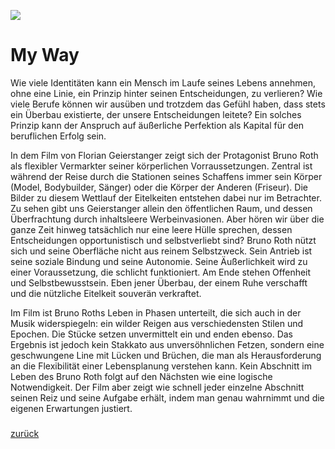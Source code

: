 ![](tag>Filmbeschreibung)

# My Way

Wie viele Identitäten kann ein Mensch im Laufe seines Lebens annehmen, ohne eine Linie, ein Prinzip hinter seinen Entscheidungen, zu verlieren? Wie viele Berufe können wir ausüben und trotzdem das Gefühl haben, dass stets ein Überbau existierte, der unsere Entscheidungen leitete? Ein solches Prinzip kann der Anspruch auf äußerliche Perfektion als Kapital für den beruflichen Erfolg sein.

In dem Film von Florian Geierstanger zeigt sich der Protagonist Bruno Roth als flexibler Vermarkter seiner körperlichen Vorraussetzungen. Zentral ist während der Reise durch die Stationen seines Schaffens immer sein Körper (Model, Bodybuilder, Sänger) oder die Körper der Anderen (Friseur). Die Bilder zu diesem Wettlauf der Eitelkeiten entstehen dabei nur im Betrachter. Zu sehen gibt uns Geierstanger allein den öffentlichen Raum, und dessen Überfrachtung durch inhaltsleere Werbeinvasionen. Aber hören wir über die ganze Zeit hinweg tatsächlich nur eine leere Hülle sprechen, dessen Entscheidungen opportunistisch und selbstverliebt sind? Bruno Roth nützt sich und seine Oberfläche nicht aus reinem Selbstzweck. Sein Antrieb ist seine soziale Bindung und seine Autonomie. Seine Äußerlichkeit wird zu einer Voraussetzung, die schlicht funktioniert. Am Ende stehen Offenheit und Selbstbewusstsein. Eben jener Überbau, der einem Ruhe verschafft und die nützliche Eitelkeit souverän verkraftet.

Im Film ist Bruno Roths Leben in Phasen unterteilt, die sich auch in der Musik widerspiegeln: ein wilder Reigen aus verschiedensten Stilen und Epochen. Die Stücke setzen unvermittelt ein und enden ebenso. Das Ergebnis ist jedoch kein Stakkato aus unversöhnlichen Fetzen, sondern eine geschwungene Line mit Lücken und Brüchen, die man als Herausforderung an die Flexibilität einer Lebensplanung verstehen kann. Kein Abschnitt im Leben des Bruno Roth folgt auf den Nächsten wie eine logische Notwendigkeit. Der Film aber zeigt wie schnell jeder einzelne Abschnitt seinen Reiz und seine Aufgabe erhält, indem man genau wahrnimmt und die eigenen Erwartungen justiert.

##### 

[zurück](/myway)
